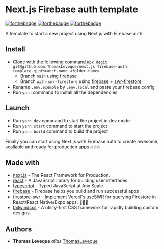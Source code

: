 # Next.js Firebase auth template

[![forthebadge](https://forthebadge.com/images/badges/built-with-love.svg)](http://forthebadge.com) [![forthebadge](https://forthebadge.com/images/badges/made-with-javascript.svg)](http://forthebadge.com) [![forthebadge](https://forthebadge.com/images/badges/for-you.svg)](https://forthebadge.com)

A template to start a new project using Next.js with Firebase auth

## Install

- Clone with the following command `npx degit git@github.com:ThomasLeveque/next.js-firebase-auth-template.git#branch-name <folder-name>`
  - Branch `main` using [firebase](https://firebase.google.com/)
  - Branch `with-swr-firestore` using [firebase](https://firebase.google.com/) + [swr-firestore](https://github.com/nandorojo/swr-firestore)
- Rename `.env.exemple` by `.env.local` and paste your firebase config
- Run `yarn` command to install all the dependencies

## Launch

- Run `yarn dev` command to start the project in dev mode
- Run `yarn start` command to start the project
- Run `yarn build` command to build the project

Finally you can start using Next.js with Firebase auth to create awesome, scallable and ready for production apps 🔥🔥🔥

## Made with

- [next.js](https://nextjs.org) - The React Framework
  for Production.
- [react](https://reactjs.org) - A JavaScript library for building user interfaces.
- [typescript](https://www.typescriptlang.org) - Typed JavaScript at Any Scale.
- [firebase](https://firebase.google.com/) - Firebase helps you build and run successful apps
- [firestore-swr](https://github.com/nandorojo/swr-firestore) - Implement Vercel's useSWR for querying Firestore in React/React Native/Expo apps. 👩‍🚒🔥
- [tailwindcss](https://tailwindcss.com/) - A utility-first CSS framework for rapidly building custom designs.

## Authors

- **Thomas Leveque** _alias_ [ThomasLeveque](https://github.com/ThomasLeveque)
